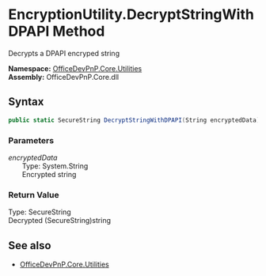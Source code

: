 # EncryptionUtility.DecryptStringWithDPAPI Method  
Decrypts a DPAPI encryped string  

**Namespace:** [OfficeDevPnP.Core.Utilities](OfficeDevPnP.Core.Utilities.md)  
**Assembly:** OfficeDevPnP.Core.dll  
## Syntax
```C#
public static SecureString DecryptStringWithDPAPI(String encryptedData)
```
### Parameters
*encryptedData*  
&emsp;&emsp;Type: System.String  
&emsp;&emsp;Encrypted string  
### Return Value
Type: SecureString  
Decrypted (SecureString)string

## See also
- [OfficeDevPnP.Core.Utilities](OfficeDevPnP.Core.Utilities.md)
